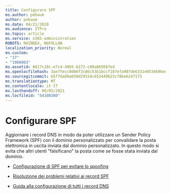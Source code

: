 ```yaml
---
title: Configurare SPF
ms.author: pebaum
author: pebaum
ms.date: 04/21/2020
ms.audience: ITPro
ms.topic: article
ms.service: o365-administration
ROBOTS: NOINDEX, NOFOLLOW
localization_priority: Normal
ms.custom:
- "37"
- "1000003"
ms.assetid: 6817c10c-e7c4-49b5-b272-c09a869567ed
ms.openlocfilehash: 3ae7fecc0d06f3c86c53b1bccf187efa907de6331e0534696edc1b0c80581f31
ms.sourcegitcommit: b5f7da89a650d2915dc652449623c78be6247175
ms.translationtype: MT
ms.contentlocale: it-IT
ms.lasthandoff: 08/05/2021
ms.locfileid: "54108380"
---
```

# <a name="set-up-spf"></a>Configurare SPF

Aggiornare i record DNS in modo da poter utilizzare un Sender Policy Framework (SPF) con il dominio personalizzato per convalidare la posta elettronica in uscita inviata dal dominio personalizzato. In questo modo si evita che altri utenti "falsificano" la posta come se fosse stata inviata dal dominio.
  
- [Configurazione di SPF per evitare lo spoofing](/microsoft-365/security/office-365-security/set-up-spf-in-office-365-to-help-prevent-spoofing)

- [Risoluzione dei problemi relativi ai record SPF](/microsoft-365/security/office-365-security/how-office-365-uses-spf-to-prevent-spoofing#SPFTroubleshoot)

- [Guida alla configurazione di tutti i record DNS](/microsoft-365/admin/get-help-with-domains/create-dns-records-at-any-dns-hosting-provider)
